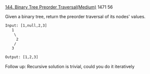 [144. Binary Tree Preorder Traversal(Medium)](https://leetcode.com/problems/binary-tree-preorder-traversal/description/)
1471
56  
  
Given a binary tree, return the preorder traversal of its nodes' values.

```html
Input: [1,null,2,3]
   1
    \
     2
    /
   3

Output: [1,2,3]
```
  
Follow up: Recursive solution is trivial, could you do it iteratively